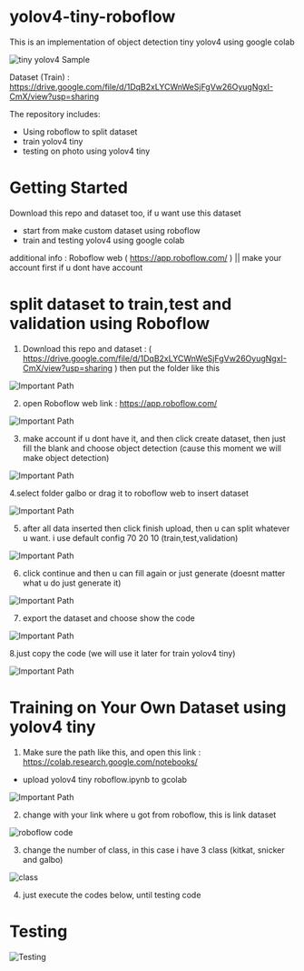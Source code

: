 # yolov4-tiny-roboflow


This is an implementation of object detection tiny yolov4 using google colab

![tiny yolov4 Sample](assets/9.png)

Dataset (Train) : https://drive.google.com/file/d/1DqB2xLYCWnWeSjFgVw26OyugNgxI-CmX/view?usp=sharing

The repository includes:
* Using roboflow to split dataset
* train yolov4 tiny
* testing on photo using yolov4 tiny


# Getting Started
Download this repo and dataset too, if u want use this dataset

* start from make custom dataset using roboflow 
* train and testing yolov4 using google colab

additional info :
Roboflow web ( https://app.roboflow.com/ ) || make your account first if u dont have account


# split dataset to train,test and validation using Roboflow

1. Download this repo and dataset : ( https://drive.google.com/file/d/1DqB2xLYCWnWeSjFgVw26OyugNgxI-CmX/view?usp=sharing ) then put the folder like this 

![Important Path](assets/3.png)

2.  open Roboflow web link : https://app.roboflow.com/ 

![Important Path](assets/1.png)

3. make account if u dont have it, and then click create dataset, then just fill the blank and choose object detection (cause this moment we will make object detection)

![Important Path](assets/2.png)

4.select folder galbo or drag it to roboflow web to insert dataset

![Important Path](assets/4.png)

5. after all data inserted then click finish upload, then u can split whatever u want. i use default config 70 20 10 (train,test,validation)

![Important Path](assets/5.png)

6. click continue and then u can fill again or just generate (doesnt matter what u do just generate it)

![Important Path](assets/6.png)

7. export the dataset and choose show the code 

![Important Path](assets/7.png)

8.just copy the code (we will use it later for train yolov4 tiny)

![Important Path](assets/8.png)



# Training on Your Own Dataset using yolov4 tiny

1. Make sure the path like this, and open this link : https://colab.research.google.com/notebooks/

* upload yolov4 tiny roboflow.ipynb to gcolab

![Important Path](assets/10.png)


2. change with your link where u got from roboflow, this is link dataset 

![roboflow code](assets/11.png)

3. change the number of class, in this case i have 3 class (kitkat, snicker and galbo)

![class](assets/12.png)

4. just execute the codes below, until testing code

# Testing

![Testing](assets/9.png)


